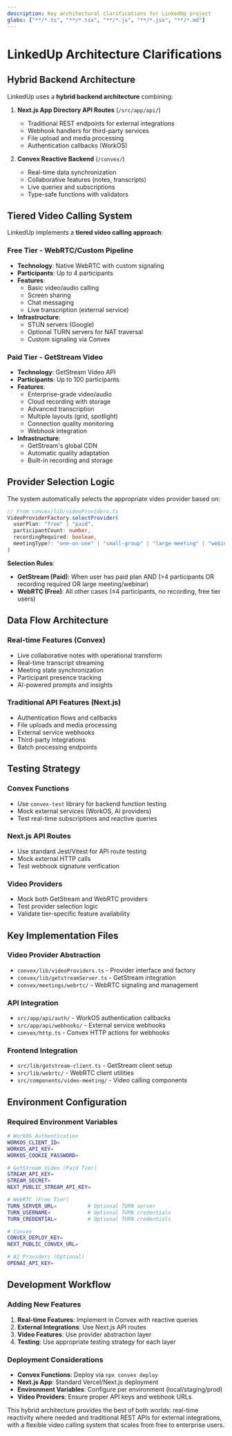 ```yaml
---
description: Key architectural clarifications for LinkedUp project
globs: ["**/*.ts", "**/*.tsx", "**/*.js", "**/*.jsx", "**/*.md"]
---
```


# LinkedUp Architecture Clarifications

## Hybrid Backend Architecture

LinkedUp uses a **hybrid backend architecture** combining:

1. **Next.js App Directory API Routes** (`/src/app/api/`)
   - Traditional REST endpoints for external integrations
   - Webhook handlers for third-party services
   - File upload and media processing
   - Authentication callbacks (WorkOS)

2. **Convex Reactive Backend** (`/convex/`)
   - Real-time data synchronization
   - Collaborative features (notes, transcripts)
   - Live queries and subscriptions
   - Type-safe functions with validators

## Tiered Video Calling System

LinkedUp implements a **tiered video calling approach**:

### Free Tier - WebRTC/Custom Pipeline

- **Technology**: Native WebRTC with custom signaling
- **Participants**: Up to 4 participants
- **Features**:
  - Basic video/audio calling
  - Screen sharing
  - Chat messaging
  - Live transcription (external service)
- **Infrastructure**:
  - STUN servers (Google)
  - Optional TURN servers for NAT traversal
  - Custom signaling via Convex

### Paid Tier - GetStream Video

- **Technology**: GetStream Video API
- **Participants**: Up to 100 participants
- **Features**:
  - Enterprise-grade video/audio
  - Cloud recording with storage
  - Advanced transcription
  - Multiple layouts (grid, spotlight)
  - Connection quality monitoring
  - Webhook integration
- **Infrastructure**:
  - GetStream's global CDN
  - Automatic quality adaptation
  - Built-in recording and storage

## Provider Selection Logic

The system automatically selects the appropriate video provider based on:

```typescript
// From convex/lib/videoProviders.ts
VideoProviderFactory.selectProvider(
  userPlan: "free" | "paid",
  participantCount: number,
  recordingRequired: boolean,
  meetingType?: "one-on-one" | "small-group" | "large-meeting" | "webinar"
)
```

**Selection Rules**:

- **GetStream (Paid)**: When user has paid plan AND (>4 participants OR recording required OR large meeting/webinar)
- **WebRTC (Free)**: All other cases (≤4 participants, no recording, free tier users)

## Data Flow Architecture

### Real-time Features (Convex)

- Live collaborative notes with operational transform
- Real-time transcript streaming
- Meeting state synchronization
- Participant presence tracking
- AI-powered prompts and insights

### Traditional API Features (Next.js)

- Authentication flows and callbacks
- File uploads and media processing
- External service webhooks
- Third-party integrations
- Batch processing endpoints

## Testing Strategy

### Convex Functions

- Use `convex-test` library for backend function testing
- Mock external services (WorkOS, AI providers)
- Test real-time subscriptions and reactive queries

### Next.js API Routes

- Use standard Jest/Vitest for API route testing
- Mock external HTTP calls
- Test webhook signature verification

### Video Providers

- Mock both GetStream and WebRTC providers
- Test provider selection logic
- Validate tier-specific feature availability

## Key Implementation Files

### Video Provider Abstraction

- `convex/lib/videoProviders.ts` - Provider interface and factory
- `convex/lib/getstreamServer.ts` - GetStream integration
- `convex/meetings/webrtc/` - WebRTC signaling and management

### API Integration

- `src/app/api/auth/` - WorkOS authentication callbacks
- `src/app/api/webhooks/` - External service webhooks
- `convex/http.ts` - Convex HTTP actions for webhooks

### Frontend Integration

- `src/lib/getstream-client.ts` - GetStream client setup
- `src/lib/webrtc/` - WebRTC client utilities
- `src/components/video-meeting/` - Video calling components

## Environment Configuration

### Required Environment Variables

```bash
# WorkOS Authentication
WORKOS_CLIENT_ID=
WORKOS_API_KEY=
WORKOS_COOKIE_PASSWORD=

# GetStream Video (Paid Tier)
STREAM_API_KEY=
STREAM_SECRET=
NEXT_PUBLIC_STREAM_API_KEY=

# WebRTC (Free Tier)
TURN_SERVER_URL=          # Optional TURN server
TURN_USERNAME=            # Optional TURN credentials
TURN_CREDENTIAL=          # Optional TURN credentials

# Convex
CONVEX_DEPLOY_KEY=
NEXT_PUBLIC_CONVEX_URL=

# AI Providers (Optional)
OPENAI_API_KEY=
```

## Development Workflow

### Adding New Features

1. **Real-time Features**: Implement in Convex with reactive queries
2. **External Integrations**: Use Next.js API routes
3. **Video Features**: Use provider abstraction layer
4. **Testing**: Use appropriate testing strategy for each layer

### Deployment Considerations

- **Convex Functions**: Deploy via `npx convex deploy`
- **Next.js App**: Standard Vercel/Next.js deployment
- **Environment Variables**: Configure per environment (local/staging/prod)
- **Video Providers**: Ensure proper API keys and webhook URLs

This hybrid architecture provides the best of both worlds: real-time reactivity where needed and traditional REST APIs for external integrations, with a flexible video calling system that scales from free to enterprise users.
